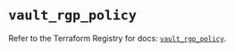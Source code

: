 # `vault_rgp_policy`

Refer to the Terraform Registry for docs: [`vault_rgp_policy`](https://registry.terraform.io/providers/hashicorp/vault/3.25.0/docs/resources/rgp_policy).
